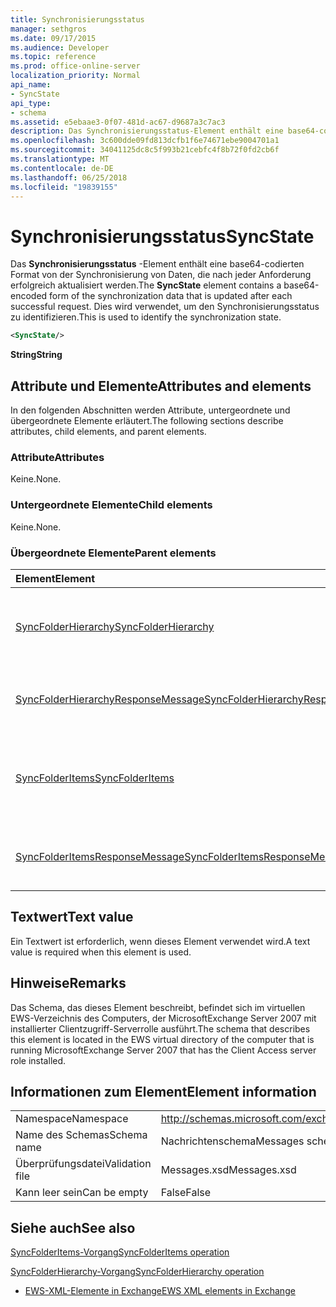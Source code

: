 ```yaml
---
title: Synchronisierungsstatus
manager: sethgros
ms.date: 09/17/2015
ms.audience: Developer
ms.topic: reference
ms.prod: office-online-server
localization_priority: Normal
api_name:
- SyncState
api_type:
- schema
ms.assetid: e5ebaae3-0f07-481d-ac67-d9687a3c7ac3
description: Das Synchronisierungsstatus-Element enthält eine base64-codierten Format von der Synchronisierung von Daten, die nach jeder Anforderung erfolgreich aktualisiert werden. Dies wird verwendet, um den Synchronisierungsstatus zu identifizieren.
ms.openlocfilehash: 3c600dde09fd813dcfb1f6e74671ebe9004701a1
ms.sourcegitcommit: 34041125dc8c5f993b21cebfc4f8b72f0fd2cb6f
ms.translationtype: MT
ms.contentlocale: de-DE
ms.lasthandoff: 06/25/2018
ms.locfileid: "19839155"
---
```

# <a name="syncstate"></a><span data-ttu-id="01eba-104">Synchronisierungsstatus</span><span class="sxs-lookup"><span data-stu-id="01eba-104">SyncState</span></span>

<span data-ttu-id="01eba-105">Das **Synchronisierungsstatus** -Element enthält eine base64-codierten Format von der Synchronisierung von Daten, die nach jeder Anforderung erfolgreich aktualisiert werden.</span><span class="sxs-lookup"><span data-stu-id="01eba-105">The **SyncState** element contains a base64-encoded form of the synchronization data that is updated after each successful request.</span></span> <span data-ttu-id="01eba-106">Dies wird verwendet, um den Synchronisierungsstatus zu identifizieren.</span><span class="sxs-lookup"><span data-stu-id="01eba-106">This is used to identify the synchronization state.</span></span> 
  
```xml
<SyncState/>
```

 <span data-ttu-id="01eba-107">**String**</span><span class="sxs-lookup"><span data-stu-id="01eba-107">**String**</span></span>
## <a name="attributes-and-elements"></a><span data-ttu-id="01eba-108">Attribute und Elemente</span><span class="sxs-lookup"><span data-stu-id="01eba-108">Attributes and elements</span></span>

<span data-ttu-id="01eba-109">In den folgenden Abschnitten werden Attribute, untergeordnete und übergeordnete Elemente erläutert.</span><span class="sxs-lookup"><span data-stu-id="01eba-109">The following sections describe attributes, child elements, and parent elements.</span></span>
  
### <a name="attributes"></a><span data-ttu-id="01eba-110">Attribute</span><span class="sxs-lookup"><span data-stu-id="01eba-110">Attributes</span></span>

<span data-ttu-id="01eba-111">Keine.</span><span class="sxs-lookup"><span data-stu-id="01eba-111">None.</span></span>
  
### <a name="child-elements"></a><span data-ttu-id="01eba-112">Untergeordnete Elemente</span><span class="sxs-lookup"><span data-stu-id="01eba-112">Child elements</span></span>

<span data-ttu-id="01eba-113">Keine.</span><span class="sxs-lookup"><span data-stu-id="01eba-113">None.</span></span>
  
### <a name="parent-elements"></a><span data-ttu-id="01eba-114">Übergeordnete Elemente</span><span class="sxs-lookup"><span data-stu-id="01eba-114">Parent elements</span></span>

|<span data-ttu-id="01eba-115">**Element**</span><span class="sxs-lookup"><span data-stu-id="01eba-115">**Element**</span></span>|<span data-ttu-id="01eba-116">**Beschreibung**</span><span class="sxs-lookup"><span data-stu-id="01eba-116">**Description**</span></span>|
|:-----|:-----|
|[<span data-ttu-id="01eba-117">SyncFolderHierarchy</span><span class="sxs-lookup"><span data-stu-id="01eba-117">SyncFolderHierarchy</span></span>](syncfolderhierarchy.md) <br/> |<span data-ttu-id="01eba-118">Definiert eine Anforderung zum Synchronisieren einer Ordnerhierarchie auf einem Client an.</span><span class="sxs-lookup"><span data-stu-id="01eba-118">Defines a request to synchronize a folder hierarchy on a client.</span></span>  <br/> |
|[<span data-ttu-id="01eba-119">SyncFolderHierarchyResponseMessage</span><span class="sxs-lookup"><span data-stu-id="01eba-119">SyncFolderHierarchyResponseMessage</span></span>](syncfolderhierarchyresponsemessage.md) <br/> |<span data-ttu-id="01eba-120">Enthält den Status und das Ergebnis einer Anforderung SyncFolderHierarchy.</span><span class="sxs-lookup"><span data-stu-id="01eba-120">Contains the status and result of a SyncFolderHierarchy request.</span></span>  <br/> |
|[<span data-ttu-id="01eba-121">SyncFolderItems</span><span class="sxs-lookup"><span data-stu-id="01eba-121">SyncFolderItems</span></span>](syncfolderitems.md) <br/> |<span data-ttu-id="01eba-122">Definiert eine Anforderung zum Synchronisieren von Elementen in einem Ordner von Exchange-Speicher.</span><span class="sxs-lookup"><span data-stu-id="01eba-122">Defines a request to synchronize items in an Exchange store folder.</span></span>  <br/> |
|[<span data-ttu-id="01eba-123">SyncFolderItemsResponseMessage</span><span class="sxs-lookup"><span data-stu-id="01eba-123">SyncFolderItemsResponseMessage</span></span>](syncfolderitemsresponsemessage.md) <br/> |<span data-ttu-id="01eba-124">Enthält den Status und das Ergebnis einer Anforderung SyncFolderItems.</span><span class="sxs-lookup"><span data-stu-id="01eba-124">Contains the status and result of a SyncFolderItems request.</span></span>  <br/> |
   
## <a name="text-value"></a><span data-ttu-id="01eba-125">Textwert</span><span class="sxs-lookup"><span data-stu-id="01eba-125">Text value</span></span>

<span data-ttu-id="01eba-126">Ein Textwert ist erforderlich, wenn dieses Element verwendet wird.</span><span class="sxs-lookup"><span data-stu-id="01eba-126">A text value is required when this element is used.</span></span>
  
## <a name="remarks"></a><span data-ttu-id="01eba-127">Hinweise</span><span class="sxs-lookup"><span data-stu-id="01eba-127">Remarks</span></span>

<span data-ttu-id="01eba-128">Das Schema, das dieses Element beschreibt, befindet sich im virtuellen EWS-Verzeichnis des Computers, der MicrosoftExchange Server 2007 mit installierter Clientzugriff-Serverrolle ausführt.</span><span class="sxs-lookup"><span data-stu-id="01eba-128">The schema that describes this element is located in the EWS virtual directory of the computer that is running MicrosoftExchange Server 2007 that has the Client Access server role installed.</span></span>
  
## <a name="element-information"></a><span data-ttu-id="01eba-129">Informationen zum Element</span><span class="sxs-lookup"><span data-stu-id="01eba-129">Element information</span></span>

|||
|:-----|:-----|
|<span data-ttu-id="01eba-130">Namespace</span><span class="sxs-lookup"><span data-stu-id="01eba-130">Namespace</span></span>  <br/> |http://schemas.microsoft.com/exchange/services/2006/messages  <br/> |
|<span data-ttu-id="01eba-131">Name des Schemas</span><span class="sxs-lookup"><span data-stu-id="01eba-131">Schema name</span></span>  <br/> |<span data-ttu-id="01eba-132">Nachrichtenschema</span><span class="sxs-lookup"><span data-stu-id="01eba-132">Messages schema</span></span>  <br/> |
|<span data-ttu-id="01eba-133">Überprüfungsdatei</span><span class="sxs-lookup"><span data-stu-id="01eba-133">Validation file</span></span>  <br/> |<span data-ttu-id="01eba-134">Messages.xsd</span><span class="sxs-lookup"><span data-stu-id="01eba-134">Messages.xsd</span></span>  <br/> |
|<span data-ttu-id="01eba-135">Kann leer sein</span><span class="sxs-lookup"><span data-stu-id="01eba-135">Can be empty</span></span>  <br/> |<span data-ttu-id="01eba-136">False</span><span class="sxs-lookup"><span data-stu-id="01eba-136">False</span></span>  <br/> |
   
## <a name="see-also"></a><span data-ttu-id="01eba-137">Siehe auch</span><span class="sxs-lookup"><span data-stu-id="01eba-137">See also</span></span>



[<span data-ttu-id="01eba-138">SyncFolderItems-Vorgang</span><span class="sxs-lookup"><span data-stu-id="01eba-138">SyncFolderItems operation</span></span>](syncfolderitems-operation.md)
  
[<span data-ttu-id="01eba-139">SyncFolderHierarchy-Vorgang</span><span class="sxs-lookup"><span data-stu-id="01eba-139">SyncFolderHierarchy operation</span></span>](syncfolderhierarchy-operation.md)


- [<span data-ttu-id="01eba-140">EWS-XML-Elemente in Exchange</span><span class="sxs-lookup"><span data-stu-id="01eba-140">EWS XML elements in Exchange</span></span>](ews-xml-elements-in-exchange.md)

